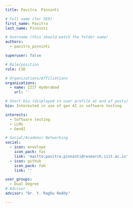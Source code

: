 ```yaml
---
title: Pavitra  Pinninti 

# Full name (for SEO)
first_name: Pavitra 
last_name: Pinninti 

# Username (this should match the folder name)
authors:
  - pavitra_pinninti

superuser: false

# Role/position
role: CSD

# Organizations/Affiliations
organizations:
  - name: IIIT Hyderabad
    url: ''

# Short bio (displayed in user profile at end of posts)
bio: Interested in use of gen AI in software testing 

interests:
  - Software testing
  - LLMs
  - GenAI

# Social/Academic Networking
social:
  - icon: envelope
    icon_pack: fas
    link: 'mailto:pavitra.pinninti@research.iiit.ac.in'
  - icon: github
    icon_pack: fab
    link: ''

user_groups:
  - Dual Degree
# Advisor
advisor: "Dr. Y. Raghu Reddy"

---
```

